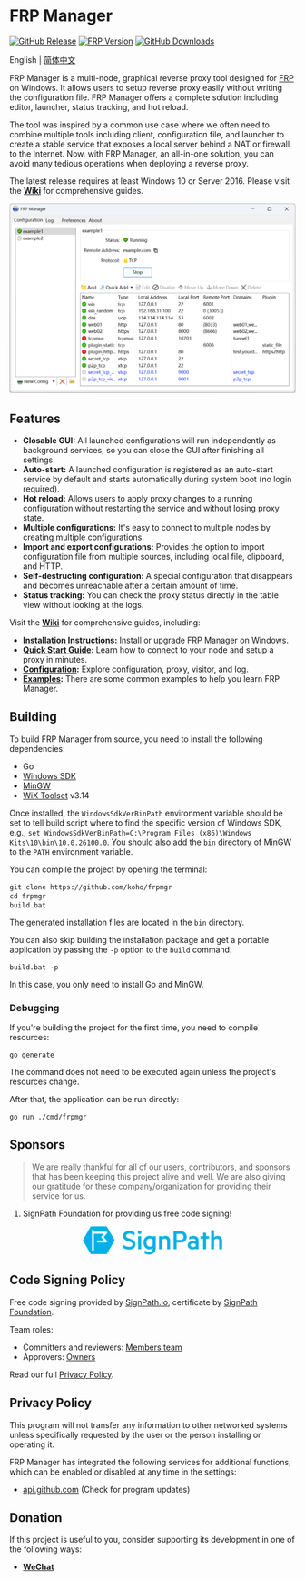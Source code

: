 # FRP Manager

[![GitHub Release](https://img.shields.io/github/tag/koho/frpmgr.svg?label=release)](https://github.com/koho/frpmgr/releases)
[![FRP Version](https://img.shields.io/endpoint?url=https%3A%2F%2Fgo.shields.workers.dev%2Fkoho%2Ffrpmgr%2Fmaster%3Fname%3Dfrp)](https://github.com/fatedier/frp)
[![GitHub Downloads](https://img.shields.io/github/downloads/koho/frpmgr/total.svg)](https://github.com/koho/frpmgr/releases)

English | [简体中文](README_zh.md)

FRP Manager is a multi-node, graphical reverse proxy tool designed for [FRP](https://github.com/fatedier/frp) on Windows. It allows users to setup reverse proxy easily without writing the configuration file. FRP Manager offers a complete solution including editor, launcher, status tracking, and hot reload.

The tool was inspired by a common use case where we often need to combine multiple tools including client, configuration file, and launcher to create a stable service that exposes a local server behind a NAT or firewall to the Internet. Now, with FRP Manager, an all-in-one solution, you can avoid many tedious operations when deploying a reverse proxy.

The latest release requires at least Windows 10 or Server 2016. Please visit the **[Wiki](https://github.com/koho/frpmgr/wiki)** for comprehensive guides.

![screenshot](/docs/screenshot_en.png)

## Features

- **Closable GUI:** All launched configurations will run independently as background services, so you can close the GUI after finishing all settings.
- **Auto-start:** A launched configuration is registered as an auto-start service by default and starts automatically during system boot (no login required).
- **Hot reload:** Allows users to apply proxy changes to a running configuration without restarting the service and without losing proxy state.
- **Multiple configurations:** It's easy to connect to multiple nodes by creating multiple configurations.
- **Import and export configurations:** Provides the option to import configuration file from multiple sources, including local file, clipboard, and HTTP.
- **Self-destructing configuration:** A special configuration that disappears and becomes unreachable after a certain amount of time.
- **Status tracking:** You can check the proxy status directly in the table view without looking at the logs.

Visit the **[Wiki](https://github.com/koho/frpmgr/wiki)** for comprehensive guides, including:

- **[Installation Instructions](https://github.com/koho/frpmgr/wiki#how-to-install):** Install or upgrade FRP Manager on Windows.
- **[Quick Start Guide](https://github.com/koho/frpmgr/wiki/Quick-Start):** Learn how to connect to your node and setup a proxy in minutes.
- **[Configuration](https://github.com/koho/frpmgr/wiki/Configuration):** Explore configuration, proxy, visitor, and log.
- **[Examples](https://github.com/koho/frpmgr/wiki/Examples):** There are some common examples to help you learn FRP Manager.

## Building

To build FRP Manager from source, you need to install the following dependencies:

- Go
- [Windows SDK](https://developer.microsoft.com/en-us/windows/downloads/windows-sdk/)
- [MinGW](https://github.com/mstorsjo/llvm-mingw)
- [WiX Toolset](https://wixtoolset.org/) v3.14

Once installed, the `WindowsSdkVerBinPath` environment variable should be set to tell build script where to find the specific version of Windows SDK, e.g., `set WindowsSdkVerBinPath=C:\Program Files (x86)\Windows Kits\10\bin\10.0.26100.0`. You should also add the `bin` directory of MinGW to the `PATH` environment variable.

You can compile the project by opening the terminal:

```shell
git clone https://github.com/koho/frpmgr
cd frpmgr
build.bat
```

The generated installation files are located in the `bin` directory.

You can also skip building the installation package and get a portable application by passing the `-p` option to the `build` command:

```shell
build.bat -p
```

In this case, you only need to install Go and MinGW.

### Debugging

If you're building the project for the first time, you need to compile resources:

```shell
go generate
```

The command does not need to be executed again unless the project's resources change.

After that, the application can be run directly:

```shell
go run ./cmd/frpmgr
```

## Sponsors

> We are really thankful for all of our users, contributors, and sponsors that has been keeping this project alive and well. We are also giving our gratitude for these company/organization for providing their service for us.

1. SignPath Foundation for providing us free code signing!
<p align=center>
	<a href="https://about.signpath.io/">
 		<img src="./docs/sponsor_signpath.png" alt="SignPath Logo" height=50 />
	</a>
</p>

## Code Signing Policy

Free code signing provided by [SignPath.io](https://about.signpath.io/), certificate by [SignPath Foundation](https://signpath.org/).

Team roles:

- Committers and reviewers: [Members team](https://github.com/koho/frpmgr/graphs/contributors)
- Approvers: [Owners](https://github.com/koho)

Read our full [Privacy Policy](#privacy-policy).

## Privacy Policy

This program will not transfer any information to other networked systems unless specifically requested by the user or the person installing or operating it.

FRP Manager has integrated the following services for additional functions, which can be enabled or disabled at any time in the settings:

- [api.github.com](https://docs.github.com/en/site-policy/privacy-policies/github-general-privacy-statement) (Check for program updates)

## Donation

If this project is useful to you, consider supporting its development in one of the following ways:

- [**WeChat**](/docs/donate-wechat.jpg)
